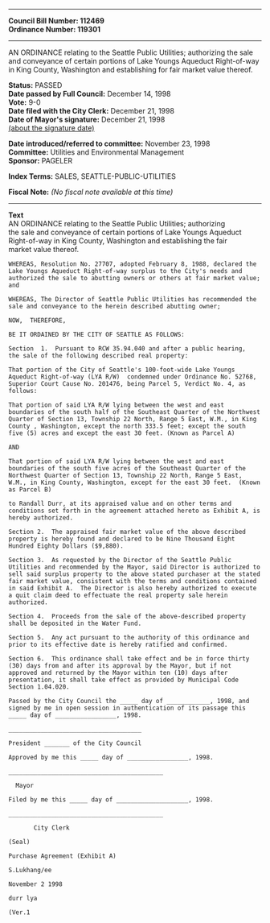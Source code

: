 * * * * *  
  
**Council Bill Number: [](#h0)[](#h2)112469**   
**Ordinance Number: 119301**  
  
* * * * *  
  
AN ORDINANCE relating to the Seattle Public Utilities; authorizing the sale and conveyance of certain portions of Lake Youngs Aqueduct Right-of-way in King County, Washington and establishing for fair market value thereof.  
  
**Status:** PASSED   
**Date passed by Full Council:** December 14, 1998   
**Vote:** 9-0   
**Date filed with the City Clerk:** December 21, 1998   
**Date of Mayor's signature:** December 21, 1998   
[(about the signature date)](/~public/approvaldate.htm)   
  
  
**Date introduced/referred to committee:** November 23, 1998   
**Committee:** Utilities and Environmental Management   
**Sponsor:** PAGELER   
  
**Index Terms:** SALES, SEATTLE-PUBLIC-UTILITIES  
  
**Fiscal Note:** *(No fiscal note available at this time)*  
  
* * * * *  
  
**Text**  
    AN ORDINANCE  relating to the Seattle Public Utilities; authorizing  
    the sale and conveyance of certain portions of Lake Youngs Aqueduct  
    Right-of-way in King County, Washington and establishing the fair  
    market value thereof.  
  
    WHEREAS, Resolution No. 27707, adopted February 8, 1988, declared the  
    Lake Youngs Aqueduct Right-of-way surplus to the City's needs and  
    authorized the sale to abutting owners or others at fair market value;  
    and  
  
    WHEREAS, The Director of Seattle Public Utilities has recommended the  
    sale and conveyance to the herein described abutting owner;  
  
    NOW,  THEREFORE,  
  
    BE IT ORDAINED BY THE CITY OF SEATTLE AS FOLLOWS:  
  
    Section  1.  Pursuant to RCW 35.94.040 and after a public hearing,  
    the sale of the following described real property:  
  
    That portion of the City of Seattle's 100-foot-wide Lake Youngs  
    Aqueduct Right-of-way (LYA R/W)  condemned under Ordinance No. 52768,  
    Superior Court Cause No. 201476, being Parcel 5, Verdict No. 4, as  
    follows:  
  
    That portion of said LYA R/W lying between the west and east  
    boundaries of the south half of the Southeast Quarter of the Northwest  
    Quarter of Section 13, Township 22 North, Range 5 East, W.M., in King  
    County , Washington, except the north 333.5 feet; except the south  
    five (5) acres and except the east 30 feet. (Known as Parcel A)  
  
    AND  
  
    That portion of said LYA R/W lying between the west and east  
    boundaries of the south five acres of the Southeast Quarter of the  
    Northwest Quarter of Section 13, Township 22 North, Range 5 East,  
    W.M., in King County, Washington, except for the east 30 feet.  (Known  
    as Parcel B)  
  
    to Randall Durr, at its appraised value and on other terms and  
    conditions set forth in the agreement attached hereto as Exhibit A, is  
    hereby authorized.  
  
    Section 2.  The appraised fair market value of the above described  
    property is hereby found and declared to be Nine Thousand Eight  
    Hundred Eighty Dollars ($9,880).  
  
    Section 3.  As requested by the Director of the Seattle Public  
    Utilities and recommended by the Mayor, said Director is authorized to  
    sell said surplus property to the above stated purchaser at the stated  
    fair market value, consistent with the terms and conditions contained  
    in said Exhibit A.  The Director is also hereby authorized to execute  
    a quit claim deed to effectuate the real property sale herein  
    authorized.  
  
    Section 4.  Proceeds from the sale of the above-described property  
    shall be deposited in the Water Fund.  
  
    Section 5.  Any act pursuant to the authority of this ordinance and  
    prior to its effective date is hereby ratified and confirmed.  
  
    Section 6.  This ordinance shall take effect and be in force thirty  
    (30) days from and after its approval by the Mayor, but if not  
    approved and returned by the Mayor within ten (10) days after  
    presentation, it shall take effect as provided by Municipal Code  
    Section 1.04.020.  
  
    Passed by the City Council the _____ day of ____________, 1998, and  
    signed by me in open session in authentication of its passage this  
    _____ day of _________________, 1998.  
  
    _____________________________________  
  
    President _______ of the City Council  
  
    Approved by me this _____ day of _________________, 1998.  
  
    ___________________________________________  
  
      Mayor  
  
    Filed by me this _____ day of ____________________, 1998.  
  
    ___________________________________________  
  
           City Clerk  
  
    (Seal)  
  
    Purchase Agreement (Exhibit A)  
  
    S.Lukhang/ee  
  
    November 2 1998  
  
    durr lya  
  
    (Ver.1  
